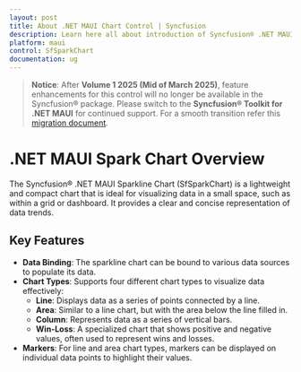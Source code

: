 ```yaml
---
layout: post
title: About .NET MAUI Chart Control | Syncfusion
description: Learn here all about introduction of Syncfusion® .NET MAUI Chart(SfSparkChart) control with key features and more
platform: maui
control: SfSparkChart
documentation: ug
---
```


> **Notice**: After **Volume 1 2025 (Mid of March 2025)**, feature enhancements for this control will no longer be available in the Syncfusion® package. Please switch to the **Syncfusion® Toolkit for .NET MAUI** for continued support. For a smooth transition refer this [migration document](https://help.syncfusion.com/maui-toolkit/migration).

# .NET MAUI Spark Chart Overview

The Syncfusion® .NET MAUI Sparkline Chart (SfSparkChart) is a lightweight and compact chart that is ideal for visualizing data in a small space, such as within a grid or dashboard. It provides a clear and concise representation of data trends.

## Key Features

*   **Data Binding**: The sparkline chart can be bound to various data sources to populate its data.
*   **Chart Types**: Supports four different chart types to visualize data effectively:
    *   **Line**: Displays data as a series of points connected by a line.
    *   **Area**: Similar to a line chart, but with the area below the line filled in.
    *   **Column**: Represents data as a series of vertical bars.
    *   **Win-Loss**: A specialized chart that shows positive and negative values, often used to represent wins and losses.
*   **Markers**: For line and area chart types, markers can be displayed on individual data points to highlight their values.
